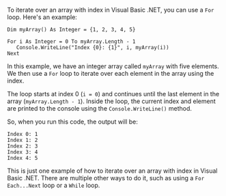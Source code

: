 To iterate over an array with index in Visual Basic .NET, you can use a `For` loop. Here's an example:

```
Dim myArray() As Integer = {1, 2, 3, 4, 5}

For i As Integer = 0 To myArray.Length - 1
   Console.WriteLine("Index {0}: {1}", i, myArray(i))
Next
```

In this example, we have an integer array called `myArray` with five elements. We then use a `For` loop to iterate over each element in the array using the index. 

The loop starts at index 0 (`i = 0`) and continues until the last element in the array (`myArray.Length - 1`). Inside the loop, the current index and element are printed to the console using the `Console.WriteLine()` method.

So, when you run this code, the output will be:

```
Index 0: 1
Index 1: 2
Index 2: 3
Index 3: 4
Index 4: 5
```

This is just one example of how to iterate over an array with index in Visual Basic .NET. There are multiple other ways to do it, such as using a `For Each...Next` loop or a `While` loop.